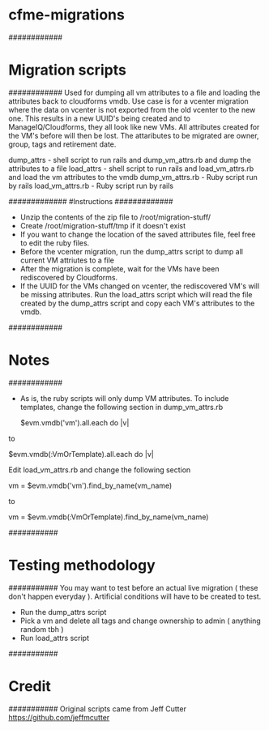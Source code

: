 # cfme-migrations
############
# Migration scripts
############
Used for dumping all vm attributes to a file and loading the attributes back to cloudforms vmdb.
Use case is for a vcenter migration where the data on vcenter is not exported from the old vcenter to the new one.
This results in a new UUID's being created and to ManageIQ/Cloudforms, they all look like new VMs. All attributes created for
the VM's before will then be lost. 
The attaributes to be migrated are owner, group, tags and retirement date.

dump\_attrs - shell script to run rails and dump\_vm\_attrs.rb and dump the attributes to a file
load\_attrs - shell script to run rails and load\_vm\_attrs.rb and load the vm attributes to the vmdb
dump\_vm\_attrs.rb - Ruby script run by rails
load\_vm\_attrs.rb - Ruby script run by rails

#############
#Instructions
#############
- Unzip the contents of the zip file to /root/migration-stuff/
- Create /root/migration-stuff/tmp if it doesn't exist
- If you want to change the location of the saved attributes file, feel free to edit the ruby files.
- Before the vcenter migration, run the dump\_attrs script to dump all current VM attriutes to a file
- After the migration is complete, wait for the VMs have been rediscovered by Cloudforms. 
- If the UUID for the VMs changed on vcenter, the rediscovered VM's will be missing attributes. Run the load\_attrs
  script which will read the file created by the dump\_attrs script and copy each VM's attributes to the vmdb.

############
# Notes
############
- As is, the ruby scripts will only dump VM attributes. To include templates, change the following section in dump\_vm\_attrs.rb

  $evm.vmdb('vm').all.each do |v|

to

  $evm.vmdb(:VmOrTemplate).all.each do |v|

Edit load\_vm\_attrs.rb and change the following section

  vm = $evm.vmdb('vm').find\_by\_name(vm\_name)

to

 vm = $evm.vmdb(:VmOrTemplate).find\_by\_name(vm\_name)

###########
# Testing methodology
###########
You may want to test before an actual live migration ( these don't happen everyday ).
Artificial conditions will have to be created to test.
- Run the dump\_attrs script
- Pick a vm and delete all tags and change ownership to admin ( anything random tbh )
- Run load\_attrs script

###########
# Credit
###########
Original scripts came from Jeff Cutter https://github.com/jeffmcutter
